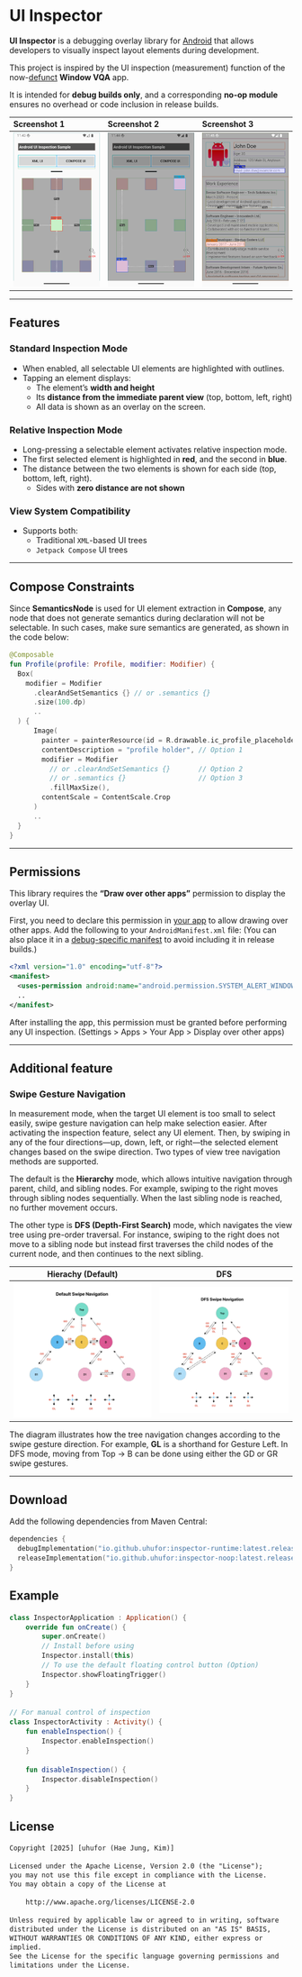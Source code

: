 # UI Inspector

**UI Inspector** is a debugging overlay library for <u>Android</u> that allows developers to visually
inspect layout elements during development.

This project is inspired by the UI inspection (measurement) function of the now-<u>defunct</u> **Window VQA** app.

It is intended for **debug builds only**, and a corresponding **no-op module** ensures no overhead
or code inclusion in release builds.

| Screenshot 1                            | Screenshot 2                            | Screenshot 3                            |
|:----------------------------------------| :-------------------------------------- |:----------------------------------------|
| <img src="./art/art_1.png" width="300"> | <img src="./art/art_2.png" width="300"> | <img src="./art/art_3.png" width="300"> |

---

## Features

### Standard Inspection Mode

- When enabled, all selectable UI elements are highlighted with outlines.
- Tapping an element displays:
    - The element’s **width and height**
    - Its **distance from the immediate parent view** (top, bottom, left, right)
    - All data is shown as an overlay on the screen.

### Relative Inspection Mode

- Long-pressing a selectable element activates relative inspection mode.
- The first selected element is highlighted in **red**, and the second in **blue**.
- The distance between the two elements is shown for each side (top, bottom, left, right).
    - Sides with **zero distance are not shown**

### View System Compatibility

- Supports both:
    - Traditional `XML`-based UI trees
    - `Jetpack Compose` UI trees

---

## Compose Constraints

Since **SemanticsNode** is used for UI element extraction in **Compose**, any node that does not generate semantics during declaration will not be selectable. In such cases, make sure semantics are generated, as shown in the code below:

```kotlin
@Composable
fun Profile(profile: Profile, modifier: Modifier) {
  Box(
    modifier = Modifier
      .clearAndSetSemantics {} // or .semantics {}
      .size(100.dp)
      ..
  ) {
      Image(
        painter = painterResource(id = R.drawable.ic_profile_placeholder),
        contentDescription = "profile holder", // Option 1
        modifier = Modifier
          // or .clearAndSetSemantics {}       // Option 2
          // or .semantics {}                  // Option 3
          .fillMaxSize(),
        contentScale = ContentScale.Crop
      )
      ..
  }
}
```

---

## Permissions

This library requires the **“Draw over other apps”** permission to display the overlay UI.

First, you need to declare this permission in <u>your app</u> to allow drawing over other apps.
Add the following to your `AndroidManifest.xml` file:
(You can also place it in a <u>debug-specific manifest</u> to avoid including it in release builds.)

```xml
<?xml version="1.0" encoding="utf-8"?>
<manifest>
  <uses-permission android:name="android.permission.SYSTEM_ALERT_WINDOW" />
  ..
</manifest>
```

After installing the app, this permission must be granted before performing any UI inspection.
(Settings > Apps > Your App > Display over other apps)

---

## Additional feature

### Swipe Gesture Navigation

In measurement mode, when the target UI element is too small to select easily, swipe gesture navigation can help make selection easier. After activating the inspection feature, select any UI element. Then, by swiping in any of the four directions—up, down, left, or right—the selected element changes based on the swipe direction. Two types of view tree navigation methods are supported.

The default is the **Hierarchy** mode, which allows intuitive navigation through parent, child, and sibling nodes. For example, swiping to the right moves through sibling nodes sequentially. When the last sibling node is reached, no further movement occurs.

The other type is **DFS (Depth-First Search)** mode, which navigates the view tree using pre-order traversal. For instance, swiping to the right does not move to a sibling node but instead first traverses the child nodes of the current node, and then continues to the next sibling.

|           Hierachy (Default)            |                   DFS                   |
| :-------------------------------------: | :-------------------------------------: |
| <img src="./art/art_4.png" width="420"> | <img src="./art/art_5.png" width="420"> |

The diagram illustrates how the tree navigation changes according to the swipe gesture direction. For example, **GL** is a shorthand for Gesture Left. In DFS mode, moving from Top → B can be done using either the GD or GR swipe gestures.

---

## Download

Add the following dependencies from Maven Central:

```kotlin
dependencies {
  debugImplementation("io.github.uhufor:inspector-runtime:latest.release")
  releaseImplementation("io.github.uhufor:inspector-noop:latest.release")
}
```

## Example

```kotlin
class InspectorApplication : Application() {
    override fun onCreate() {
        super.onCreate()
        // Install before using
        Inspector.install(this)
        // To use the default floating control button (Option)
        Inspector.showFloatingTrigger()
    }
}

// For manual control of inspection
class InspectorActivity : Activity() {
    fun enableInspection() {
        Inspector.enableInspection()
    }

    fun disableInspection() {
        Inspector.disableInspection()
    }
}
```

## License

```
Copyright [2025] [uhufor (Hae Jung, Kim)]

Licensed under the Apache License, Version 2.0 (the "License");
you may not use this file except in compliance with the License.
You may obtain a copy of the License at

    http://www.apache.org/licenses/LICENSE-2.0

Unless required by applicable law or agreed to in writing, software
distributed under the License is distributed on an "AS IS" BASIS,
WITHOUT WARRANTIES OR CONDITIONS OF ANY KIND, either express or implied.
See the License for the specific language governing permissions and
limitations under the License.
```

